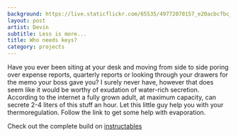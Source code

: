 ```yaml
---
background: https://live.staticflickr.com/65535/49772070157_e20acbcfbc_n.jpg
layout: post
artist: Devin
subtitle: Less is more...
title: Who needs keys?
category: projects
---
```

Have you ever been siting at your desk and moving from side to side poring over expense reports, quarterly reports or looking through your drawers for the memo your boss gave you? I surely never have, however that does seem like it would be worthy of exudation of water-rich secretion. According to the internet a fully grown adult, at maximum capacity, can secrete 2-4 liters of this stuff an hour.  Let this little guy help you with your thermoregulation. Follow the link to get some help with evaporation.

Check out the complete build on [instructables](www.instructables.com/id/Face-Tracking-Desk-Fan/)